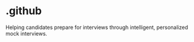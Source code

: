 # .github
Helping candidates prepare for interviews through intelligent, personalized mock interviews.
